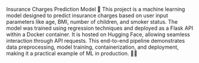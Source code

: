 Insurance Charges Prediction Model 🚀
This project is a machine learning model designed to predict insurance charges based on user 
input parameters like age, BMI, number of children, and smoker status. The model was trained 
using regression techniques and deployed as a Flask API within a Docker container. It is hosted 
on Hugging Face, allowing seamless interaction through API requests. This end-to-end pipeline 
demonstrates data preprocessing, model training, containerization, and deployment, making it a
practical example of ML in production. 🚀🔥
